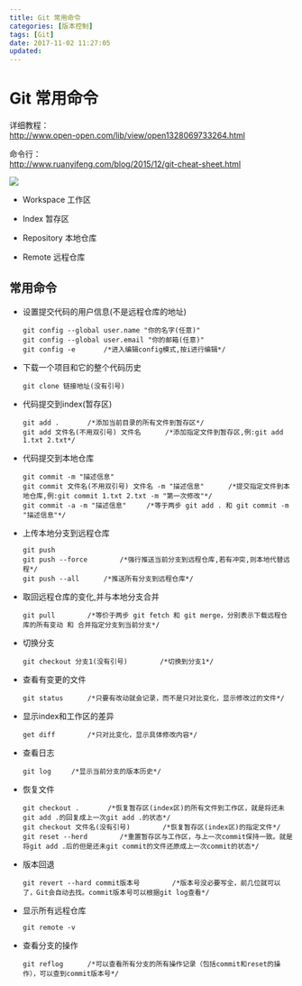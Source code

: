 ```yaml
---
title: Git 常用命令
categories: [版本控制]
tags: [Git]
date: 2017-11-02 11:27:05
updated:
---
```


# Git 常用命令
详细教程：     
http://www.open-open.com/lib/view/open1328069733264.html

命令行：   
http://www.ruanyifeng.com/blog/2015/12/git-cheat-sheet.html

![](https://ww1.sinaimg.cn/large/c13b829ely1fjiegq5j21j20go04u0ua.jpg)

* Workspace 工作区

* Index 暂存区

* Repository 本地仓库

* Remote 远程仓库

## 常用命令
* 设置提交代码的用户信息(不是远程仓库的地址)
    ```
    git config --global user.name "你的名字(任意)"
    git config --global user.email "你的邮箱(任意)"
    git config -e       /*进入编辑config模式,按i进行编辑*/
    ```

* 下载一个项目和它的整个代码历史
    ```
    git clone 链接地址(没有引号)
    ```

* 代码提交到index(暂存区)
    ```
    git add .       /*添加当前目录的所有文件到暂存区*/
    git add 文件名(不用双引号) 文件名      /*添加指定文件到暂存区,例:git add 1.txt 2.txt*/
    ```

* 代码提交到本地仓库
    ```
    git commit -m "描述信息"
    git commit 文件名(不用双引号) 文件名 -m "描述信息"      /*提交指定文件到本地仓库,例:git commit 1.txt 2.txt -m "第一次修改"*/
    git commit -a -m "描述信息"     /*等于两步 git add . 和 git commit -m "描述信息"*/
    ```

* 上传本地分支到远程仓库
    ```
    git push
    git push --force        /*强行推送当前分支到远程仓库,若有冲突,则本地代替远程*/
    git push --all      /*推送所有分支到远程仓库*/
    ```

* 取回远程仓库的变化,并与本地分支合并
    ```
    git pull        /*等价于两步 git fetch 和 git merge，分别表示下载远程仓库的所有变动 和 合并指定分支到当前分支*/
    ```

* 切换分支
    ```
    git checkout 分支1(没有引号)        /*切换到分支1*/
    ```

* 查看有变更的文件
    ```
    git status      /*只要有改动就会记录，而不是只对比变化，显示修改过的文件*/
    ```

* 显示index和工作区的差异
    ```
    get diff        /*只对比变化，显示具体修改内容*/
    ```

* 查看日志
    ```
    git log     /*显示当前分支的版本历史*/
    ```

* 恢复文件
    ```
    git checkout .       /*恢复暂存区(index区)的所有文件到工作区，就是将还未git add .的回复成上一次git add .的状态*/
    git checkout 文件名(没有引号)        /*恢复暂存区(index区)的指定文件*/
    git reset --herd        /*重置暂存区与工作区，与上一次commit保持一致。就是将git add .后的但是还未git commit的文件还原成上一次commit的状态*/
    ```

* 版本回退
    ```
    git revert --hard commit版本号        /*版本号没必要写全，前几位就可以了，Git会自动去找。commit版本号可以根据git log查看*/
    ```

* 显示所有远程仓库
    ```
    git remote -v
    ```

* 查看分支的操作
    ```
    git reflog      /*可以查看所有分支的所有操作记录（包括commit和reset的操作），可以查到commit版本号*/
    ```

